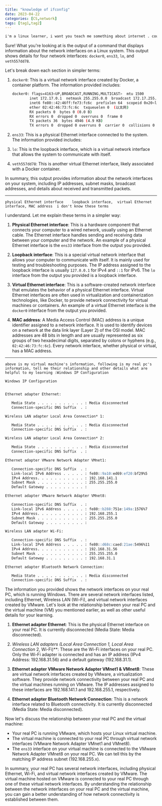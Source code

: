 ```yaml
---
title: "knowledge of ifconfig"
date: 2023-04-22
categories: [CS,network]
tags: [tag1,tag2]
---
```


```markdown
i'm a linux learner, i want you teach me something about internet . could you explain me the following content in easy to understand way?    
```

Sure! What you're looking at is the output of a command that displays information about the network interfaces on a Linux system. This output shows details for four network interfaces: `docker0`, `ens33`, `lo`, and `veth557dd78`.

Let's break down each section in simpler terms:

1. `docker0`: This is a virtual network interface created by Docker, a container platform. The information provided includes:

   ```bash
   docker0: flags=4163<UP,BROADCAST,RUNNING,MULTICAST>  mtu 1500
           inet 172.17.0.1  netmask 255.255.0.0  broadcast 172.17.255.255
           inet6 fe80::42:46ff:fe73:fc6c  prefixlen 64  scopeid 0x20<link>
           ether 02:42:46:73:fc:6c  txqueuelen 0  (以太网)
           RX packets 0  bytes 0 (0.0 B)
           RX errors 0  dropped 0  overruns 0  frame 0
           TX packets 36  bytes 4946 (4.9 KB)
           TX errors 0  dropped 0 overruns 0  carrier 0  collisions 0
   ```

2. `ens33`: This is a physical Ethernet interface connected to the system. The information provided includes:

3. `lo`: This is the loopback interface, which is a virtual network interface that allows the system to communicate with itself. 

4. `veth557dd78`: This is another virtual Ethernet interface, likely associated with a Docker container.

In summary, this output provides information about the network interfaces on your system, including IP addresses, subnet masks, broadcast addresses, and details about received and transmitted packets.

------



```
physical Ethernet interface    loopback interface,  virtual Ethernet interface, MAC address  i don't know these terms
```

I understand. Let me explain these terms in a simpler way:

1. **Physical Ethernet interface**: This is a hardware component that connects your computer to a wired network, usually using an Ethernet cable. The Ethernet interface handles sending and receiving data between your computer and the network. An example of a physical Ethernet interface is the `ens33` interface from the output you provided.

2. **Loopback interface**: This is a special virtual network interface that allows your computer to communicate with itself. It is mainly used for testing and troubleshooting purposes. The IP address assigned to the loopback interface is usually `127.0.0.1` for IPv4 and `::1` for IPv6. The `lo` interface from the output you provided is a loopback interface.

3. **Virtual Ethernet interface**: This is a software-created network interface that emulates the behavior of a physical Ethernet interface. Virtual Ethernet interfaces are often used in virtualization and containerization technologies, like Docker, to provide network connectivity for virtual machines or containers. An example of a virtual Ethernet interface is the `docker0` interface from the output you provided.

4. **MAC address**: A Media Access Control (MAC) address is a unique identifier assigned to a network interface. It is used to identify devices on a network at the data link layer (Layer 2) of the OSI model. MAC addresses are 48 bits in length and are usually represented as six groups of two hexadecimal digits, separated by colons or hyphens (e.g., `02:42:46:73:fc:6c`). Every network interface, whether physical or virtual, has a MAC address.

------



```
above is my virtual machine's information, following is my real pc's information, tell me their relationship and other details what are helpful to my learning :Windows IP Configuration
```

```markdown
Windows IP Configuration


Ethernet adapter Ethernet:

   Media State . . . . . . . . . . . : Media disconnected
   Connection-specific DNS Suffix  . :

Wireless LAN adapter Local Area Connection* 1:

   Media State . . . . . . . . . . . : Media disconnected
   Connection-specific DNS Suffix  . :

Wireless LAN adapter Local Area Connection* 2:

   Media State . . . . . . . . . . . : Media disconnected
   Connection-specific DNS Suffix  . :

Ethernet adapter VMware Network Adapter VMnet1:

   Connection-specific DNS Suffix  . :
   Link-local IPv6 Address . . . . . : fe80::9a10:ed69:ef20:bf29%5
   IPv4 Address. . . . . . . . . . . : 192.168.141.1
   Subnet Mask . . . . . . . . . . . : 255.255.255.0
   Default Gateway . . . . . . . . . :

Ethernet adapter VMware Network Adapter VMnet8: 

   Connection-specific DNS Suffix  . :
   Link-local IPv6 Address . . . . . : fe80::b288:751e:149a:1576%7
   IPv4 Address. . . . . . . . . . . : 192.168.255.1
   Subnet Mask . . . . . . . . . . . : 255.255.255.0
   Default Gateway . . . . . . . . . :

Wireless LAN adapter Wi-Fi:

   Connection-specific DNS Suffix  . :
   Link-local IPv6 Address . . . . . : fe80::d68c:caed:21ae:5496%11
   IPv4 Address. . . . . . . . . . . : 192.168.31.56
   Subnet Mask . . . . . . . . . . . : 255.255.255.0
   Default Gateway . . . . . . . . . : 192.168.31.1

Ethernet adapter Bluetooth Network Connection:

   Media State . . . . . . . . . . . : Media disconnected
   Connection-specific DNS Suffix  . :
```

The information you provided shows the network interfaces on your real PC, which is running Windows. There are several network interfaces listed, including Ethernet, Wireless LAN (Wi-Fi), and virtual network interfaces created by VMware. Let's look at the relationship between your real PC and the virtual machine (VM) you mentioned earlier, as well as other useful details for your learning.

1. **Ethernet adapter Ethernet**: This is the physical Ethernet interface on your real PC. It is currently disconnected (Media State: Media disconnected).

2. **Wireless LAN adapters (Local Area Connection* 1, Local Area Connection* 2, Wi-Fi)**: These are the Wi-Fi interfaces on your real PC. Only the Wi-Fi adapter is connected and has an IP address (IPv4 Address: 192.168.31.56) and a default gateway (192.168.31.1).

3. **Ethernet adapter VMware Network Adapter VMnet1 & VMnet8**: These are virtual network interfaces created by VMware, a virtualization software. They provide network connectivity between your real PC and the virtual machines running on VMware. The IP addresses assigned to these interfaces are 192.168.141.1 and 192.168.255.1, respectively.

4. **Ethernet adapter Bluetooth Network Connection**: This is a network interface related to Bluetooth connectivity. It is currently disconnected (Media State: Media disconnected).

Now let's discuss the relationship between your real PC and the virtual machine:

- Your real PC is running VMware, which hosts your Linux virtual machine. 
- The virtual machine is connected to your real PC through virtual network interfaces (VMware Network Adapter VMnet1 and VMnet8).
- The `ens33` interface on your virtual machine is connected to the VMware Network Adapter VMnet8 on your real PC. We can tell this by the matching IP address subnet (192.168.255.x).

In summary, your real PC has several network interfaces, including physical Ethernet, Wi-Fi, and virtual network interfaces created by VMware. The virtual machine hosted on VMware is connected to your real PC through one of these virtual network interfaces. By understanding the relationship between the network interfaces on your real PC and the virtual machine, you can gain a better understanding of how network connectivity is established between them.